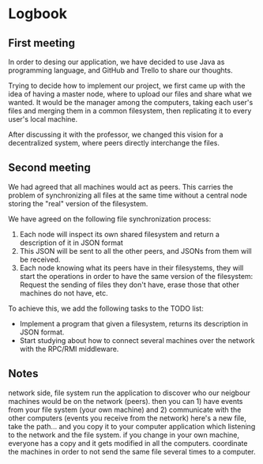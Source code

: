 # Logbook
## First meeting

In order to desing our application, we have decided to use Java as programming language, and GitHub and Trello
to share our thoughts. 

Trying to decide how to implement our project, we first came up with the idea of having a master node, where to
upload our files and share what we wanted. It would be the manager among the computers, taking each user's files
and merging them in a common filesystem, then replicating it to every user's local machine.

After discussing it with the professor, we changed this vision for a decentralized system, where peers directly
interchange the files.

## Second meeting

We had agreed that all machines would act as peers. This carries the
problem of synchronizing all files at the same time without a central
node storing the "real" version of the filesystem.

We have agreed on the following file synchronization process:

1. Each node will inspect its own shared filesystem and return a
   description of it in JSON format
2. This JSON will be sent to all the other peers, and JSONs from them
   will be received.
3. Each node knowing what its peers have in their filesystems, they
   will start the operations in order to have the same version of the
   filesystem: Request the sending of files they don't have, erase
   those that other machines do not have, etc.

To achieve this, we add the following tasks to the TODO list:

- Implement a program that given a filesystem, returns its
  description in JSON format.
- Start studying about how to connect several machines over the
  network with the RPC/RMI middleware.


## Notes
network side, file system
run the application to discover who our neigbour machines would be on the network (peers).
then you can 1) have events from your file system (your own machine) and 2) communicate with the other computers
(events you receive from the network) here's a new file, take the path... and you copy it to your computer
application which listening to the network and the file system.
if you change in your own machine, everyone has a copy and it gets modified in all the computers.
coordinate the machines in order to not send the same file several times to a computer.
